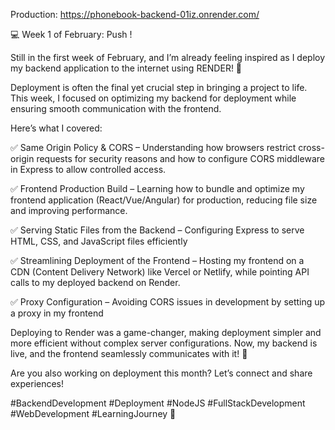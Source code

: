 Production: https://phonebook-backend-01iz.onrender.com/

💻 Week 1 of February: Push !



Still in the first week of February, and I’m already feeling inspired as I deploy my backend application to the internet using RENDER! 🚀

Deployment is often the final yet crucial step in bringing a project to life. This week, I focused on optimizing my backend for deployment while ensuring smooth communication with the frontend.



Here’s what I covered:



✅ Same Origin Policy & CORS – Understanding how browsers restrict cross-origin requests for security reasons and how to configure CORS middleware in Express to allow controlled access.

✅ Frontend Production Build – Learning how to bundle and optimize my frontend application (React/Vue/Angular) for production, reducing file size and improving performance.

✅ Serving Static Files from the Backend – Configuring Express to serve HTML, CSS, and JavaScript files efficiently 

✅ Streamlining Deployment of the Frontend – Hosting my frontend on a CDN (Content Delivery Network) like Vercel or Netlify, while pointing API calls to my deployed backend on Render.

✅ Proxy Configuration – Avoiding CORS issues in development by setting up a proxy in my frontend



Deploying to Render was a game-changer, making deployment simpler and more efficient without complex server configurations. Now, my backend is live, and the frontend seamlessly communicates with it! 🎉



Are you also working on deployment this month? Let’s connect and share experiences!



#BackendDevelopment #Deployment #NodeJS #FullStackDevelopment #WebDevelopment #LearningJourney 🚀



